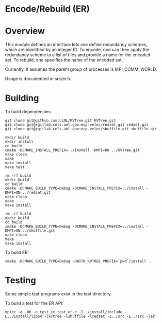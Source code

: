 # Encode/Rebuild (ER)

# Overview
This module defines an interface lets one define redundancy schemes,
which are identified by an integer ID.
To encode, one can then apply the redundancy scheme to a list of files and provide a name for the encoded set.
To rebuild, one specifies the name of the encoded set.

Currently, it assumes the parent group of processes is MPI_COMM_WORLD.

Usage is documented in src/er.h.

# Building

To build dependencies:

    git clone git@github.com:LLNL/KVTree.git KVTree.git
    git clone git@xgitlab.cels.anl.gov:ecp-veloc/redset.git redset.git
    git clone git@xgitlab.cels.anl.gov:ecp-veloc/shuffile.git shuffile.git

    mkdir build
    mkdir install
    cd build
    cmake -DCMAKE_INSTALL_PREFIX=../install -DMPI=ON ../KVTree.git
    make clean
    make
    make install
    make test

    rm -rf build
    mkdir build
    cd build
    cmake -DCMAKE_BUILD_TYPE=Debug -DCMAKE_INSTALL_PREFIX=../install -DMPI=ON ../redset.git
    make clean
    make
    make install

    rm -rf build
    mkdir build
    cd build
    cmake -DCMAKE_BUILD_TYPE=Debug -DCMAKE_INSTALL_PREFIX=../install -DMPI=ON ../shuffile.git
    make clean
    make
    make install

To build ER:

    cmake -DCMAKE_BUILD_TYPE=Debug -DWITH_KVTREE_PREFIX=`pwd`/install .

# Testing
Some simple test programs exist in the test directory.

To build a test for the ER API:

    mpicc -g -O0 -o test_er test_er.c -I../install/include -L../install/lib64 -lkvtree -lshuffile -lredset -I../src -L../src -ler
